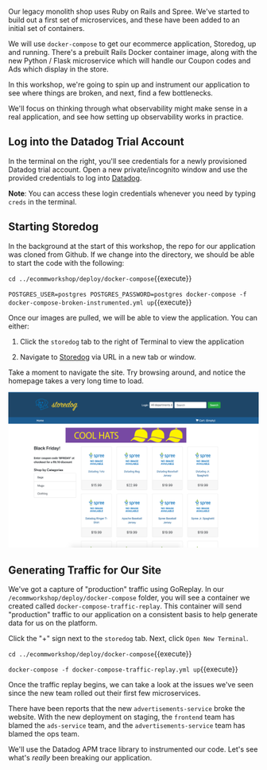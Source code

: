 Our legacy monolith shop uses Ruby on Rails and Spree. We've started to build out a first set of microservices, and these have been added to an initial set of containers.

We will use `docker-compose` to get our ecommerce application, Storedog, up and running. There's a prebuilt Rails Docker container image, along with the new Python / Flask microservice which will handle our Coupon codes and Ads which display in the store.

In this workshop, we're going to spin up and instrument our application to see where things are broken, and next, find a few bottlenecks.

We'll focus on thinking through what observability might make sense in a real application, and see how setting up observability works in practice.

## Log into the Datadog Trial Account

In the terminal on the right, you'll see credentials for a newly provisioned Datadog trial account. Open a new private/incognito window and use the provided credentials to log into [Datadog](https://app.datadoghq.com/account/login).

**Note**: You can access these login credentials whenever you need by typing `creds` in the terminal.

## Starting Storedog

In the background at the start of this workshop, the repo for our application was cloned from Github. If we change into the directory, we should be able to start the code with the following:

`cd ../ecommworkshop/deploy/docker-compose`{{execute}}

`POSTGRES_USER=postgres POSTGRES_PASSWORD=postgres docker-compose -f docker-compose-broken-instrumented.yml up`{{execute}}

Once our images are pulled, we will be able to view the application. You can either:

1. Click the `storedog` tab to the right of Terminal to view the application

1. Navigate to [Storedog](https://[[HOST_SUBDOMAIN]]-3000-[[KATACODA_HOST]].environments.katacoda.com/) via URL in a new tab or window.

Take a moment to navigate the site. Try browsing around, and notice the homepage takes a very long time to load. 

![storedog](./assets/storedog.png)

## Generating Traffic for Our Site

We've got a capture of "production" traffic using GoReplay. In our `/ecommworkshop/deploy/docker-compose` folder, you will see a container we created called `docker-compose-traffic-replay`. This container will send "production" traffic to our application on a consistent basis to help generate data for us on the platform.

Click the "+" sign next to the `storedog` tab. Next, click `Open New Terminal`.

`cd ../ecommworkshop/deploy/docker-compose`{{execute}}

`docker-compose -f docker-compose-traffic-replay.yml up`{{execute}}

Once the traffic replay begins, we can take a look at the issues we've seen since the new team rolled out their first few microservices.

There have been reports that the new `advertisements-service` broke the website. With the new deployment on staging, the `frontend` team has blamed the `ads-service` team, and the `advertisements-service` team has blamed the ops team.

We'll use the Datadog APM trace library to instrumented our code. Let's see what's *really* been breaking our application.
